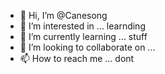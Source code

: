- 👋 Hi, I’m @Canesong
- 👀 I’m interested in ... learnding
- 🌱 I’m currently learning ... stuff
- 💞️ I’m looking to collaborate on ...
- 📫 How to reach me ... dont

<!---
Canesong/Canesong is a ✨ special ✨ repository because its `README.md` (this file) appears on your GitHub profile.
You can click the Preview link to take a look at your changes.
--->
